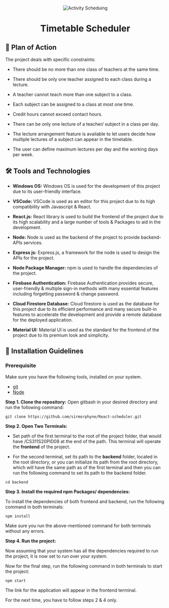 <div align="center">
<img src="https://user-images.githubusercontent.com/46846821/89666520-f195cb80-d8f3-11ea-80bb-f9d5137c6c6c.png" alt ="Activity Scheduing">
<h1>Timetable Scheduler</h1>
</div>

## 🎯 Plan of Action

The project deals with specific constraints:

- There should be no more than one class of teachers at the same time.

- There should be only one teacher assigned to each class during a lecture.

- A teacher cannot teach more than one subject to a class.

- Each subject can be assigned to a class at most one time.

- Credit hours cannot exceed contact hours.

- There can be only one lecture of a teacher/ subject in a class per day.

- The lecture arrangement feature is available to let users decide how multiple lectures of a subject can appear in the timetable.

- The user can define maximum lectures per day and the working days per week.

## 🛠 Tools and Technologies

- **Windows OS:** Windows OS is used for the development of this project due to its user-friendly interface.

- **VSCode:** VSCode is used as an editor for this project due to its high compatibility with Javascript & React.

- **React.js:** React library is used to build the frontend of the project due to its high scalability and a large number of tools & Packages to aid in the development.

- **Node:** Node is used as the backend of the project to provide backend-APIs services.

- **Express js:** Express.js, a framework for the node is used to design the APIs for the project.

- **Node Package Manager:** npm is used to handle the dependencies of the project.

- **Firebase Authentication:** Firebase Authentication provides secure, user-friendly & multiple sign-in methods with many essential features including forgetting password & change password.

- **Cloud Firestore Database:** Cloud firestore is used as the database for this project due to its efficient performance and many secure built-in features to accelerate the development and provide a remote database for the deployed application.

- **Material UI:** Material UI is used as the standard for the frontend of the project due to its premium look and simplicity.

## 🚀 Installation Guidelines

### **Prerequisite**

Make sure you have the following tools, installed on your system.

- [git](https://git-scm.com/downloads)
- [Node](https://nodejs.org/en/download/)

**Step 1. Clone the repository:**
Open gitbash in your desired directory and run the following command:

```
git clone https://github.com/sirmorphyne/React-scheduler.git
```

**Step 2. Open Two Terminals:**

- Set path of the first terminal to the root of the project folder, that would have /CS311S20PID08 at the end of the path. This terminal will operate the **frontend** of the project.

- For the second terminal, set its path to the **backend** folder, located in the root directory, or you can initialize its path from the root directory, which will have the same path as of the first terminal and then you can run the following command to set its path to the backend folder.

```
cd backend
```

**Step 3. Install the required npm Packages/ dependencies:**

To install the dependencies of both frontend and backend, run the following command in both terminals:

```
npm install
```

Make sure you run the above-mentioned command for both terminals without any errors.

**Step 4. Run the project:**

Now assuming that your system has all the dependencies required to run the project, it is now set to run over your system.

Now for the final step, run the following command in both terminals to start the project:

```
npm start
  ```

The link for the application will appear in the frontend terminal.

For the next time, you have to follow steps 2 & 4 only.
